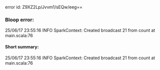 error id: Z9XZ2Lp/Jvvm1/sEQw/eeg==
### Bloop error:

25/06/17 23:55:16 INFO SparkContext: Created broadcast 21 from count at main.scala:76
#### Short summary: 

25/06/17 23:55:16 INFO SparkContext: Created broadcast 21 from count at main.scala:76
